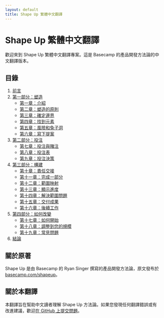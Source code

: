 ```yaml
---
layout: default
title: Shape Up 繁體中文翻譯
---
```


# Shape Up 繁體中文翻譯

歡迎來到 Shape Up 繁體中文翻譯專案。這是 Basecamp 的產品開發方法論的中文翻譯版本。

## 目錄

1. [前言](./chapters/00-foreword.html)
2. [第一部分：塑造](./chapters/01-part1.html)
   - [第一章：介紹](./chapters/01-01-introduction.html)
   - [第二章：塑造的原則](./chapters/01-02-principles-of-shaping.html)
   - [第三章：確定邊界](./chapters/01-03-setting-boundaries.html)
   - [第四章：找到元素](./chapters/01-04-finding-the-elements.html)
   - [第五章：風險和兔子洞](./chapters/01-05-risks-and-rabbit-holes.html)
   - [第六章：寫下提案](./chapters/01-06-writing-the-pitch.html)
3. [第二部分：投注](./chapters/02-part2.html)
   - [第七章：投注與賭注](./chapters/02-07-bets-not-backlogs.html)
   - [第八章：投注表](./chapters/02-08-bet-table.html)
   - [第九章：投注決策](./chapters/02-09-place-your-bets.html)
4. [第三部分：構建](./chapters/03-part3.html)
   - [第十章：責任交接](./chapters/03-10-hand-over-responsibility.html)
   - [第十一章：完成一部分](./chapters/03-11-get-one-piece-done.html)
   - [第十二章：範圍映射](./chapters/03-12-map-the-scopes.html)
   - [第十三章：顯示進度](./chapters/03-13-show-progress.html)
   - [第十四章：解決範圍問題](./chapters/03-14-solve-in-scope.html)
   - [第十五章：交付成果](./chapters/03-15-ship-work.html)
   - [第十六章：後續工作](./chapters/03-16-post-ship.html)
5. [第四部分：如何改變](./chapters/04-part4.html)
   - [第十七章：如何開始](./chapters/04-17-how-to-begin.html)
   - [第十八章：調整到您的規模](./chapters/04-18-adjust-to-size.html)
   - [第十九章：常見問題](./chapters/04-19-questions-and-answers.html)
6. [結論](./chapters/conclusion.html)

## 關於原著

Shape Up 是由 Basecamp 的 Ryan Singer 撰寫的產品開發方法論，原文發布於 [basecamp.com/shapeup](https://basecamp.com/shapeup)。

## 關於本翻譯

本翻譯旨在幫助中文讀者理解 Shape Up 方法論。如果您發現任何翻譯錯誤或有改進建議，歡迎[在 GitHub 上提交問題](https://github.com/yourusername/shape-up-chinese/issues)。 